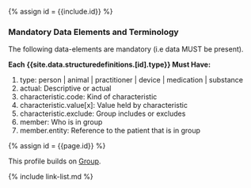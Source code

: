 {% assign id = {{include.id}} %}
<!--Begin Generated Intro Tag (DO NOT REMOVE)-->
### Mandatory Data Elements and Terminology
The following data-elements are mandatory (i.e data MUST be present).

**Each {{site.data.structuredefinitions.[id].type}} Must Have:**
1. type: person \| animal \| practitioner \| device \| medication \| substance
2. actual: Descriptive or actual
3. characteristic.code: Kind of characteristic
4. characteristic.value[x]: Value held by characteristic
5. characteristic.exclude: Group includes or excludes
6. member: Who is in group
7. member.entity: Reference to the patient that is in group

<!--End Generated Intro (DO NOT REMOVE)-->



{% assign id = {{page.id}} %}

This profile builds on [Group](https://www.hl7.org/fhir/group.html).

<!--

Each {{site.data.structuredefinitions.[id].type}} *should* have ([Must Support](guidance.html#must-support)):

1. The beneficiary

-->

<!-- ### Examples-->

<!--{% include list-simple-organizations.xhtml %} -->

{% include link-list.md %}
